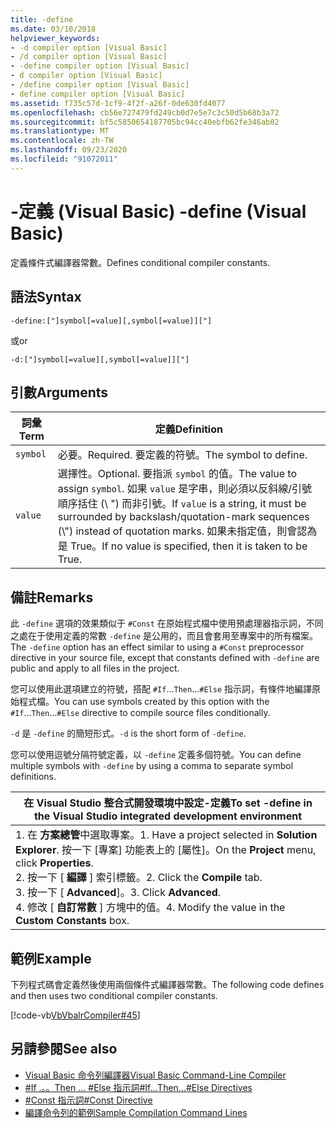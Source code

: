 ```yaml
---
title: -define
ms.date: 03/10/2018
helpviewer_keywords:
- -d compiler option [Visual Basic]
- /d compiler option [Visual Basic]
- -define compiler option [Visual Basic]
- d compiler option [Visual Basic]
- /define compiler option [Visual Basic]
- define compiler option [Visual Basic]
ms.assetid: f735c57d-1cf9-4f2f-a26f-0de630fd4077
ms.openlocfilehash: cb56e727479fd249cb0d7e5e7c3c50d5b68b3a72
ms.sourcegitcommit: bf5c5850654187705bc94cc40ebfb62fe346ab02
ms.translationtype: MT
ms.contentlocale: zh-TW
ms.lasthandoff: 09/23/2020
ms.locfileid: "91072011"
---
```

# <a name="-define-visual-basic"></a><span data-ttu-id="c3ff4-102">-定義 (Visual Basic) </span><span class="sxs-lookup"><span data-stu-id="c3ff4-102">-define (Visual Basic)</span></span>

<span data-ttu-id="c3ff4-103">定義條件式編譯器常數。</span><span class="sxs-lookup"><span data-stu-id="c3ff4-103">Defines conditional compiler constants.</span></span>  
  
## <a name="syntax"></a><span data-ttu-id="c3ff4-104">語法</span><span class="sxs-lookup"><span data-stu-id="c3ff4-104">Syntax</span></span>  
  
```console  
-define:["]symbol[=value][,symbol[=value]]["]  
```

<span data-ttu-id="c3ff4-105">或</span><span class="sxs-lookup"><span data-stu-id="c3ff4-105">or</span></span>

```console  
-d:["]symbol[=value][,symbol[=value]]["]  
```  
  
## <a name="arguments"></a><span data-ttu-id="c3ff4-106">引數</span><span class="sxs-lookup"><span data-stu-id="c3ff4-106">Arguments</span></span>  
  
|<span data-ttu-id="c3ff4-107">詞彙</span><span class="sxs-lookup"><span data-stu-id="c3ff4-107">Term</span></span>|<span data-ttu-id="c3ff4-108">定義</span><span class="sxs-lookup"><span data-stu-id="c3ff4-108">Definition</span></span>|  
|---|---|  
|`symbol`|<span data-ttu-id="c3ff4-109">必要。</span><span class="sxs-lookup"><span data-stu-id="c3ff4-109">Required.</span></span> <span data-ttu-id="c3ff4-110">要定義的符號。</span><span class="sxs-lookup"><span data-stu-id="c3ff4-110">The symbol to define.</span></span>|  
|`value`|<span data-ttu-id="c3ff4-111">選擇性。</span><span class="sxs-lookup"><span data-stu-id="c3ff4-111">Optional.</span></span> <span data-ttu-id="c3ff4-112">要指派 `symbol` 的值。</span><span class="sxs-lookup"><span data-stu-id="c3ff4-112">The value to assign `symbol`.</span></span> <span data-ttu-id="c3ff4-113">如果 `value` 是字串，則必須以反斜線/引號順序括住 (\\ ") 而非引號。</span><span class="sxs-lookup"><span data-stu-id="c3ff4-113">If `value` is a string, it must be surrounded by backslash/quotation-mark sequences (\\") instead of quotation marks.</span></span> <span data-ttu-id="c3ff4-114">如果未指定值，則會認為是 True。</span><span class="sxs-lookup"><span data-stu-id="c3ff4-114">If no value is specified, then it is taken to be True.</span></span>|  
  
## <a name="remarks"></a><span data-ttu-id="c3ff4-115">備註</span><span class="sxs-lookup"><span data-stu-id="c3ff4-115">Remarks</span></span>  

 <span data-ttu-id="c3ff4-116">此 `-define` 選項的效果類似于 `#Const` 在原始程式檔中使用預處理器指示詞，不同之處在于使用定義的常數 `-define` 是公用的，而且會套用至專案中的所有檔案。</span><span class="sxs-lookup"><span data-stu-id="c3ff4-116">The `-define` option has an effect similar to using a `#Const` preprocessor directive in your source file, except that constants defined with `-define` are public and apply to all files in the project.</span></span>  
  
 <span data-ttu-id="c3ff4-117">您可以使用此選項建立的符號，搭配 `#If`...`Then`...`#Else` 指示詞，有條件地編譯原始程式檔。</span><span class="sxs-lookup"><span data-stu-id="c3ff4-117">You can use symbols created by this option with the `#If`...`Then`...`#Else` directive to compile source files conditionally.</span></span>  
  
 <span data-ttu-id="c3ff4-118">`-d` 是 `-define` 的簡短形式。</span><span class="sxs-lookup"><span data-stu-id="c3ff4-118">`-d` is the short form of `-define`.</span></span>  
  
 <span data-ttu-id="c3ff4-119">您可以使用逗號分隔符號定義，以 `-define` 定義多個符號。</span><span class="sxs-lookup"><span data-stu-id="c3ff4-119">You can define multiple symbols with `-define` by using a comma to separate symbol definitions.</span></span>  
  
|<span data-ttu-id="c3ff4-120">在 Visual Studio 整合式開發環境中設定-定義</span><span class="sxs-lookup"><span data-stu-id="c3ff4-120">To set -define in the Visual Studio integrated development environment</span></span>|  
|---|  
|<span data-ttu-id="c3ff4-121">1. 在 **方案總管**中選取專案。</span><span class="sxs-lookup"><span data-stu-id="c3ff4-121">1.  Have a project selected in **Solution Explorer**.</span></span> <span data-ttu-id="c3ff4-122">按一下 [專案] 功能表上的 [屬性]。</span><span class="sxs-lookup"><span data-stu-id="c3ff4-122">On the **Project** menu, click **Properties**.</span></span> <br /><span data-ttu-id="c3ff4-123">2. 按一下 [ **編譯** ] 索引標籤。</span><span class="sxs-lookup"><span data-stu-id="c3ff4-123">2.  Click the **Compile** tab.</span></span><br /><span data-ttu-id="c3ff4-124">3. 按一下 [ **Advanced**]。</span><span class="sxs-lookup"><span data-stu-id="c3ff4-124">3.  Click **Advanced**.</span></span><br /><span data-ttu-id="c3ff4-125">4. 修改 [ **自訂常數** ] 方塊中的值。</span><span class="sxs-lookup"><span data-stu-id="c3ff4-125">4.  Modify the value in the **Custom Constants** box.</span></span>|  
  
## <a name="example"></a><span data-ttu-id="c3ff4-126">範例</span><span class="sxs-lookup"><span data-stu-id="c3ff4-126">Example</span></span>  

 <span data-ttu-id="c3ff4-127">下列程式碼會定義然後使用兩個條件式編譯器常數。</span><span class="sxs-lookup"><span data-stu-id="c3ff4-127">The following code defines and then uses two conditional compiler constants.</span></span>  
  
 [!code-vb[VbVbalrCompiler#45](~/samples/snippets/visualbasic/VS_Snippets_VBCSharp/VbVbalrCompiler/VB/Class1.vb#45)]  
  
## <a name="see-also"></a><span data-ttu-id="c3ff4-128">另請參閱</span><span class="sxs-lookup"><span data-stu-id="c3ff4-128">See also</span></span>

- [<span data-ttu-id="c3ff4-129">Visual Basic 命令列編譯器</span><span class="sxs-lookup"><span data-stu-id="c3ff4-129">Visual Basic Command-Line Compiler</span></span>](index.md)
- [<span data-ttu-id="c3ff4-130">#If .。。Then ... #Else 指示詞</span><span class="sxs-lookup"><span data-stu-id="c3ff4-130">#If...Then...#Else Directives</span></span>](../../language-reference/directives/if-then-else-directives.md)
- [<span data-ttu-id="c3ff4-131">#Const 指示詞</span><span class="sxs-lookup"><span data-stu-id="c3ff4-131">#Const Directive</span></span>](../../language-reference/directives/const-directive.md)
- [<span data-ttu-id="c3ff4-132">編譯命令列的範例</span><span class="sxs-lookup"><span data-stu-id="c3ff4-132">Sample Compilation Command Lines</span></span>](sample-compilation-command-lines.md)
